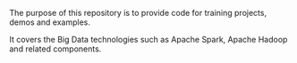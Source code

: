 
The purpose of this repository is to provide code for training projects, demos and examples.

It covers the Big Data technologies such as Apache Spark, Apache Hadoop and related components.

